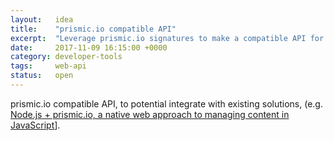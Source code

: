 ```yaml
---
layout:   idea
title:    "prismic.io compatible API"
excerpt:  "Leverage prismic.io signatures to make a compatible API for Umbraco"
date:     2017-11-09 16:15:00 +0000
category: developer-tools
tags:     web-api
status:   open
---
```


prismic.io compatible API, to potential integrate with existing solutions, (e.g. [Node.js + prismic.io, a native web approach to managing content in JavaScript](https://blog.prismic.io/UmZsbknM08g3P-kf/js-prismicio-99-pure-or-a-touch-beyond-approach-to-managing-content-in-javascript)].
